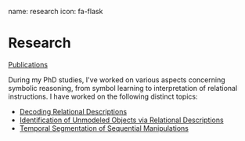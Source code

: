 name: research
icon: fa-flask

# Research

[Publications][pubs]

[pubs]: /research/publications

During my PhD studies, I've worked on various aspects concerning symbolic
reasoning, from symbol learning to interpretation of relational instructions.
I have worked on the following distinct topics:

 * [Decoding Relational Descriptions][rfdm]
 * [Identification of Unmodeled Objects via Relational Descriptions][iden]
 * [Temporal Segmentation of Sequential Manipulations][tseg]

[rfdm]: /research/decoding_relational_descriptions
[iden]: /research/identification_of_unmodeled_objects
[tseg]: /research/temporal_segmentation
